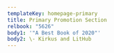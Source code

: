 ```yaml
---
templateKey: homepage-primary
title: Primary Promotion Section
relbook: "5626"
body1: '"A Best Book of 2020"'
body2: \- Kirkus and LitHub
---
```

